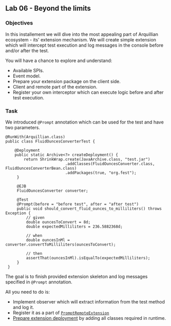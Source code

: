 ## Lab 06 - Beyond the limits

### Objectives

In this installement we will dive into the most appealing part of Arquillian ecosystem - its' extension mechanism. 
We will create simple extension which will intercept test execution and log messages in the console before and/or after the test.

You will have a chance to explore and understand:
* Available SPIs.
* Event model.
* Prepare your extension package on the client side.
* Client and remote part of the extension.
* Register your own interceptor which can execute logic before and after test execution.

### Task

We introduced `@Prompt` annotation which can be used for the test and have two parameters.

    @RunWith(Arquillian.class)   
    public class FluidOuncesConverterTest {

        @Deployment
        public static Archive<?> createDeployment() {
            return ShrinkWrap.create(JavaArchive.class, "test.jar")
	                          .addClasses(FluidOuncesConverter.class, FluidOuncesConverterBean.class)
	                          .addPackages(true, "org.fest");
	     }

	     @EJB
	     FluidOuncesConverter converter;

	     @Test
	     @Prompt(before = "before test", after = "after test")
	     public void should_convert_fluid_ounces_to_milliliters() throws Exception {
	         // given
	         double ouncesToConvert = 8d;
	         double expectedMilliliters = 236.5882368d;
 
 	         // when
 	         double ouncesInMl = converter.convertToMilliliters(ouncesToConvert);

	         // then
	         assertThat(ouncesInMl).isEqualTo(expectedMilliliters);
	     }
	 }

The goal is to finish provided extension skeleton and log messages specified in `@Prompt` annotation. 

All you need to do is:
* Implement observer which will extract information from the test method and log it.
* Register it as a part of [`PromptRemoteExtension`](https://github.com/ctpconsulting/chopen-workshop-arquillian/blob/master/lab06/src/main/java/ch/open/arquillian/lab06/container/PromptRemoteExtension.java)
* [Prepare extension deployment](https://github.com/ctpconsulting/chopen-workshop-arquillian/blob/master/lab06/src/main/java/ch/open/arquillian/lab06/client/PromptExtensionArchiveCreator.java) by adding all classes required in runtime.
